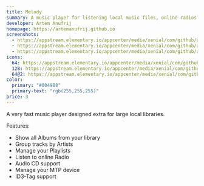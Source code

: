 ```yaml
---
title: Melody
summary: A music player for listening local music files, online radios and Audio CD's.
developer: Artem Anufrij
homepage: https://artemanufrij.github.io
screenshots:
  - https://appstream.elementary.io/appcenter/media/xenial/com/github/artemanufrij.playmymusic.desktop/8B88E8E814DDD7350AA12CD7E2F98C48/screenshots/image-1_orig.png
  - https://appstream.elementary.io/appcenter/media/xenial/com/github/artemanufrij.playmymusic.desktop/8B88E8E814DDD7350AA12CD7E2F98C48/screenshots/image-2_orig.png
  - https://appstream.elementary.io/appcenter/media/xenial/com/github/artemanufrij.playmymusic.desktop/8B88E8E814DDD7350AA12CD7E2F98C48/screenshots/image-3_orig.png
icons:
  64: https://appstream.elementary.io/appcenter/media/xenial/com/github/artemanufrij.playmymusic.desktop/8B88E8E814DDD7350AA12CD7E2F98C48/icons/64x64/com.github.artemanufrij.playmymusic_com.github.artemanufrij.playmymusic.png
  128: https://appstream.elementary.io/appcenter/media/xenial/com/github/artemanufrij.playmymusic.desktop/8B88E8E814DDD7350AA12CD7E2F98C48/icons/128x128/com.github.artemanufrij.playmymusic_com.github.artemanufrij.playmymusic.png
  64@2: https://appstream.elementary.io/appcenter/media/xenial/com/github/artemanufrij.playmymusic.desktop/8B88E8E814DDD7350AA12CD7E2F98C48/icons/64x64@2/com.github.artemanufrij.playmymusic_com.github.artemanufrij.playmymusic.png
color:
  primary: "#004988"
  primary-text: "rgb(255,255,255)"
price: 3
---
```


<p>A very fast music player designed extra for large local libraries.</p>
<p>Features:</p>
<ul>
  <li>Show all Albums from your library</li>
  <li>Group tracks by Artists</li>
  <li>Manage your Playlists</li>
  <li>Listen to online Radio</li>
  <li>Audio CD support</li>
  <li>Manage your MTP device</li>
  <li>ID3-Tag support</li>
</ul>